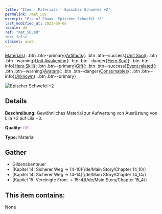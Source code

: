 ```yaml
---
title: "Item - Materials - Epischer Schwefel +2"
permalink: /mat_50/
excerpt: "Era of Chaos  Epischer Schwefel +2"
last_modified_at: 2021-06-08
locale: de
ref: "mat_50.md"
toc: false
classes: wide
---
```

 [Materials](/ItemsDE/){: .btn .btn--primary}[Artifacts](/ItemsDE/Artifacts/){: .btn .btn--success}[Unit Soul](/ItemsDE/UnitSoul/){: .btn .btn--warning}[Unit Awakening](/ItemsDE/UnitAwakening/){: .btn .btn--danger}[Hero Soul](/ItemsDE/HeroSoul/){: .btn .btn--info}[Hero Skill](/ItemsDE/HeroSkill/){: .btn .btn--primary}[Gift](/ItemsDE/Gift/){: .btn .btn--success}[Event related](/ItemsDE/Events/){: .btn .btn--warning}[Avatars](/ItemsDE/Avatars/){: .btn .btn--danger}[Consumables](/ItemsDE/Consumables/){: .btn .btn--info}[Unknown](/ItemsDE/Unknown/){: .btn .btn--primary}

 ![Epischer Schwefel +2](/images/t/i_cailiao_liuhuang2.png)

## Details
 **Beschreibung:** Gewöhnliches Material zur Aufwertung von Ausrüstung von Lila +2 auf Lila +3.

 **Quality:** <span style="color: #DA70D6">OK</span>

 **Type:** Material

## Gather

*    Gildenabenteuer 
*    [Kapitel 14: Sicherer Weg -> 14-10](/de/Main Story/Chapter 14_10/) 
*    [Kapitel 14: Sicherer Weg -> 14-14](/de/Main Story/Chapter 14_14/) 
*    [Kapitel 15: Vereinigte Front -> 15-4](/de/Main Story/Chapter 15_4/) 

## This item contains:

  None

